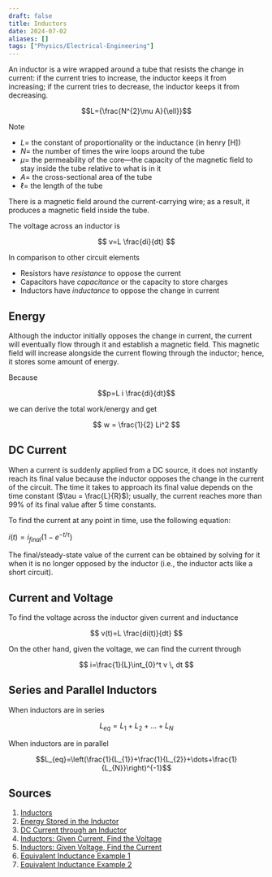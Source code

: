 ```yaml
---
draft: false
title: Inductors
date: 2024-07-02
aliases: []
tags: ["Physics/Electrical-Engineering"]
---
```


An inductor is a wire wrapped around a tube that resists the change in current: if the current tries to increase, the inductor keeps it from increasing; if the current tries to decrease, the inductor keeps it from decreasing.

$$L={\frac{N^{2}\mu A}{\ell}}$$

> [!NOTE]
> - $L =$ the constant of proportionality or the inductance (in henry \[H\])
> - $N =$ the number of times the wire loops around the tube
> - $\mu =$ the permeability of the core—the capacity of the magnetic field to stay inside the tube relative to what is in it
> - $A =$ the cross-sectional area of the tube
> - $\ell =$ the length of the tube

There is a magnetic field around the current-carrying wire; as a result, it produces a magnetic field inside the tube.

The voltage across an inductor is

$$ v=L \frac{di}{dt} $$

In comparison to other circuit elements

- Resistors have *resistance* to oppose the current
- Capacitors have *capacitance* or the capacity to store charges
- Inductors have *inductance* to oppose the change in current

## Energy

Although the inductor initially opposes the change in current, the current will eventually flow through it and establish a magnetic field. This magnetic field will increase alongside the current flowing through the inductor; hence, it stores some amount of energy.

Because

$$p=L i \frac{di}{dt}$$

we can derive the total work/energy and get

$$ w = \frac{1}{2} Li^2 $$

## DC Current

When a current is suddenly applied from a DC source, it does not instantly reach its final value because the inductor opposes the change in the current of the circuit. The time it takes to approach its final value depends on the time constant ($\tau = \frac{L}{R}$); usually, the current reaches more than 99% of its final value after 5 time constants.

To find the current at any point in time, use the following equation:

$i(t)= i_{final}(1-e^{-t/\tau})$

The final/steady-state value of the current can be obtained by solving for it when it is no longer opposed by the inductor (i.e., the inductor acts like a short circuit).

## Current and Voltage

To find the voltage across the inductor given current and inductance

$$
v(t)=L \frac{di(t)}{dt}
$$

On the other hand, given the voltage, we can find the current through

$$ i=\frac{1}{L}\int_{0}^t v \, dt  $$

## Series and Parallel Inductors

When inductors are in series

$$L_{eq}=L_{1}+L_{2}+\dots+L_{N}$$

When inductors are in parallel

$$L_{eq}=\left(\frac{1}{L_{1}}+\frac{1}{L_{2}}+\dots+\frac{1}{L_{N}}\right)^{-1}$$

## Sources

1. [Inductors](https://youtu.be/z-C-tu-80jA)
2. [Energy Stored in the Inductor](https://youtu.be/WnFFlE2u3rM)
3. [DC Current through an Inductor](https://youtu.be/WR6qVvnDnI4)
4. [Inductors: Given Current, Find the Voltage](https://youtu.be/Ngi2MMQVNk0)
5. [Inductors: Given Voltage, Find the Current](https://youtu.be/-moS7PVIRA8)
6. [Equivalent Inductance Example 1](https://youtu.be/AEg_cW9ozaY)
7. [Equivalent Inductance Example 2](https://youtu.be/qlb2SK9hRwA)
